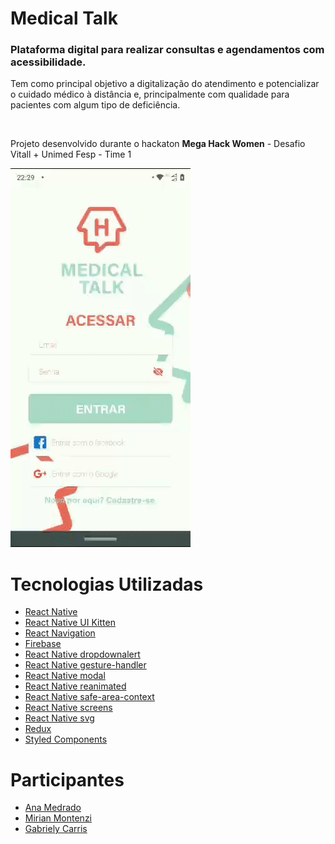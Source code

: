 # Medical Talk

<h3>Plataforma digital para realizar consultas e agendamentos com acessibilidade.</h3>
<p>Tem como principal objetivo a digitalização do atendimento e potencializar o cuidado médico à distância e, principalmente com qualidade para pacientes com algum tipo de deficiência.</p>
<br/>
<p>Projeto desenvolvido durante o hackaton <b>Mega Hack Women</b> - Desafio Vitall + Unimed Fesp - Time 1</p>

![Git Medical Talk](gif_medical_talk.gif) 

# Tecnologias Utilizadas

- <a href="https://reactnative.dev/docs/getting-started">React Native</a>
- <a href="https://akveo.github.io/react-native-ui-kitten/docs/">React Native UI Kitten</a>
- <a href="https://reactnavigation.org/docs/getting-started">React Navigation</a>
- <a href="https://firebase.google.com/docs">Firebase</a>
- <a href="https://www.npmjs.com/package/react-native-dropdownalert">React Native dropdownalert</a>
- <a href="https://docs.swmansion.com/react-native-gesture-handler/docs/">React Native gesture-handler</a>
- <a href="https://github.com/react-native-community/react-native-modal">React Native modal</a>
- <a href="https://github.com/software-mansion/react-native-reanimated">React Native reanimated</a>
- <a href="https://github.com/th3rdwave/react-native-safe-area-context">React Native safe-area-context</a>
- <a href="https://github.com/software-mansion/react-native-screens">React Native screens</a>
- <a href="https://github.com/react-native-community/react-native-svg">React Native svg</a>
- <a href="https://redux.js.org/introduction/getting-started">Redux</a>
- <a href="https://styled-components.com/docs">Styled Components</a>

# Participantes

- <a href="https://github.com/AnaMedrado">Ana Medrado</a>
- <a href="https://github.com/Montezi">Mirian Montenzi</a>
- <a href="https://github.com/gabrielycm">Gabriely Carris</a>
